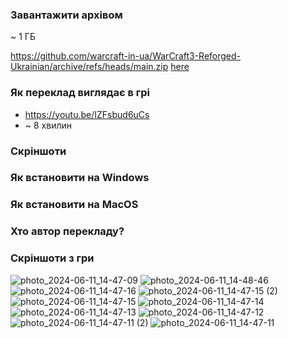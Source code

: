 ### Завантажити архівом
~ 1 ГБ

https://github.com/warcraft-in-ua/WarCraft3-Reforged-Ukrainian/archive/refs/heads/main.zip
[here](https://www.geeksforgeeks.org/)

### Як переклад виглядає в грі 
- https://youtu.be/IZFsbud6uCs
- ~ 8 хвилин

### Скріншоти
### Як встановити на Windows
### Як встановити на MacOS
### Хто автор перекладу?
### Скріншоти з гри
![photo_2024-06-11_14-47-09](https://github.com/warcraft-in-ua/WarCraft3-Reforged-Ukrainian/assets/171568860/5b90b13f-bd93-4724-84b0-2f028e10a336)
![photo_2024-06-11_14-48-46](https://github.com/warcraft-in-ua/WarCraft3-Reforged-Ukrainian/assets/171568860/b2d7300d-1976-442e-946f-70c1cc3827de)
![photo_2024-06-11_14-47-16](https://github.com/warcraft-in-ua/WarCraft3-Reforged-Ukrainian/assets/171568860/32651e2b-6c7d-4aa1-9269-c78d9fe513ad)
![photo_2024-06-11_14-47-15 (2)](https://github.com/warcraft-in-ua/WarCraft3-Reforged-Ukrainian/assets/171568860/6bd7dae3-1ac9-46db-a7f5-f5c8c684e3fc)
![photo_2024-06-11_14-47-15](https://github.com/warcraft-in-ua/WarCraft3-Reforged-Ukrainian/assets/171568860/f6a102cd-4e34-4563-a97c-26bbe3e3276f)
![photo_2024-06-11_14-47-14](https://github.com/warcraft-in-ua/WarCraft3-Reforged-Ukrainian/assets/171568860/f1034f9a-eca6-4aff-baeb-470edd801f99)
![photo_2024-06-11_14-47-13](https://github.com/warcraft-in-ua/WarCraft3-Reforged-Ukrainian/assets/171568860/0a9edd63-3ef9-450e-a39a-b25a3e08f782)
![photo_2024-06-11_14-47-12](https://github.com/warcraft-in-ua/WarCraft3-Reforged-Ukrainian/assets/171568860/46dceeaa-c81d-449a-955a-b411691262d8)
![photo_2024-06-11_14-47-11 (2)](https://github.com/warcraft-in-ua/WarCraft3-Reforged-Ukrainian/assets/171568860/4e39193e-fc28-4a16-9a7a-f6e2e084aa54)
![photo_2024-06-11_14-47-11](https://github.com/warcraft-in-ua/WarCraft3-Reforged-Ukrainian/assets/171568860/d6bb41e1-40d4-458e-823f-7ead7502bcf2)

